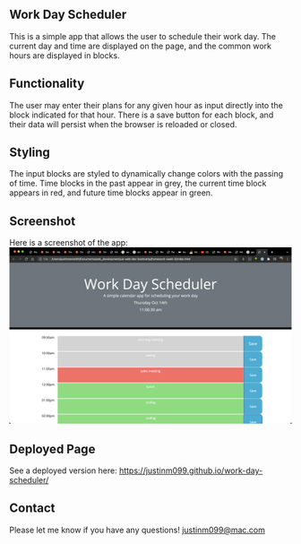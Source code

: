 ## Work Day Scheduler
This is a simple app that allows the user to schedule their work day. The current day and time are displayed on the page, 
and the common work hours are displayed in blocks. 

## Functionality
The user may enter their plans for any given hour as input directly into the block indicated for that hour. There is a save
button for each block, and their data will persist when the browser is reloaded or closed.

## Styling
The input blocks are styled to dynamically change colors with the passing of time. Time blocks in the past appear in grey,
the current time block appears in red, and future time blocks appear in green.

## Screenshot
Here is a screenshot of the app:
![screenshot](day-planner-screenshot.png)


## Deployed Page
See a deployed version here: https://justinm099.github.io/work-day-scheduler/

## Contact
Please let me know if you have any questions! justinm099@mac.com
